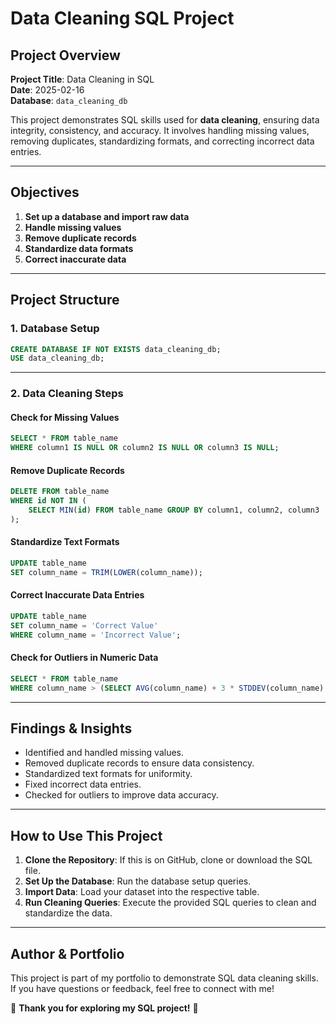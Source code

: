 # Data Cleaning SQL Project

## Project Overview

**Project Title**: Data Cleaning in SQL\
**Date**: 2025-02-16\
**Database**: `data_cleaning_db`

This project demonstrates SQL skills used for **data cleaning**, ensuring data integrity, consistency, and accuracy. It involves handling missing values, removing duplicates, standardizing formats, and correcting incorrect data entries.

---

## Objectives

1. **Set up a database and import raw data**
2. **Handle missing values**
3. **Remove duplicate records**
4. **Standardize data formats**
5. **Correct inaccurate data**

---

## Project Structure

### **1. Database Setup**

```sql
CREATE DATABASE IF NOT EXISTS data_cleaning_db;
USE data_cleaning_db;
```

---

### **2. Data Cleaning Steps**

#### **Check for Missing Values**

```sql
SELECT * FROM table_name
WHERE column1 IS NULL OR column2 IS NULL OR column3 IS NULL;
```

#### **Remove Duplicate Records**

```sql
DELETE FROM table_name
WHERE id NOT IN (
    SELECT MIN(id) FROM table_name GROUP BY column1, column2, column3
);
```

#### **Standardize Text Formats**

```sql
UPDATE table_name
SET column_name = TRIM(LOWER(column_name));
```

#### **Correct Inaccurate Data Entries**

```sql
UPDATE table_name
SET column_name = 'Correct Value'
WHERE column_name = 'Incorrect Value';
```

#### **Check for Outliers in Numeric Data**

```sql
SELECT * FROM table_name
WHERE column_name > (SELECT AVG(column_name) + 3 * STDDEV(column_name) FROM table_name);
```

---

## **Findings & Insights**

- Identified and handled missing values.
- Removed duplicate records to ensure data consistency.
- Standardized text formats for uniformity.
- Fixed incorrect data entries.
- Checked for outliers to improve data accuracy.

---

## **How to Use This Project**

1. **Clone the Repository**: If this is on GitHub, clone or download the SQL file.
2. **Set Up the Database**: Run the database setup queries.
3. **Import Data**: Load your dataset into the respective table.
4. **Run Cleaning Queries**: Execute the provided SQL queries to clean and standardize the data.

---

## **Author & Portfolio**

This project is part of my portfolio to demonstrate SQL data cleaning skills. If you have questions or feedback, feel free to connect with me!

🚀 **Thank you for exploring my SQL project!** 🚀


